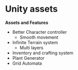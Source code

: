# Unity assets

**Assets and Features**

- Better Character controller
  - Smooth movement
- Infinite Terrain system
  - Multi layers
- Inventory and crafting system
- Plant Generator
- Grid Automata
